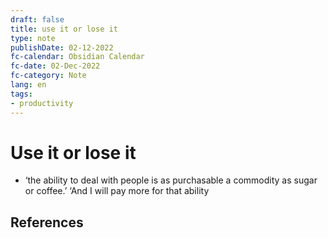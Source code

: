 ```yaml
---
draft: false
title: use it or lose it
type: note
publishDate: 02-12-2022
fc-calendar: Obsidian Calendar
fc-date: 02-Dec-2022
fc-category: Note
lang: en
tags:
- productivity
---
```


# Use it or lose it

- ‘the ability to deal with people is as purchasable a commodity as sugar or coffee.’ ‘And I will pay more for that ability




## References
